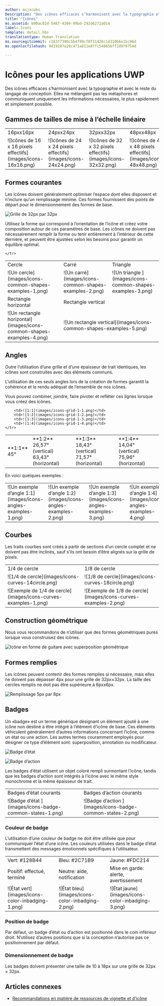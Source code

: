 ```yaml
---
author: mijacobs
Description: "Des icônes efficaces s’harmonisent avec la typographie et avec le reste du langage de conception. Elles ne mélangent pas les métaphores et communiquent uniquement les informations nécessaires, le plus rapidement et simplement possible."
title: "Icônes"
ms.assetid: b90ac02d-5467-4304-99bd-292d6272a014
label: Icons
template: detail.hbs
translationtype: Human Translation
ms.sourcegitcommit: c183f7390c5b4f99cf0f31426c1431066e1bc96d
ms.openlocfilehash: 9d19107a29c471a811e87fc548656ff2d970754d

---
```


# Icônes pour les applications UWP

Des icônes efficaces s’harmonisent avec la typographie et avec le reste du langage de conception. Elles ne mélangent pas les métaphores et communiquent uniquement les informations nécessaires, le plus rapidement et simplement possible. 

## Gammes de tailles de mise à l’échelle linéaire 

<table>
    <tr> 
        <td>16pxx16px</td>
        <td>24pxx24px</td>
        <td>32pxx32px</td>
        <td>48pxx48px</td>
    </tr>
    <tr> 
        <td>![Icônes de 16 x 16 pixels effectifs](images/icons-16x16.png)</td>
        <td>![Icônes de 24 x 24 pixels effectifs](images/icons-24x24.png)</td>
        <td>![Icônes de 32 x 32 pixels effectifs](images/icons-32x32.png)</td>
        <td>![Icônes de 48 x 48 pixels effectifs](images/icons-48x48.png)</td>
    </tr>
</table>

## Formes courantes

Les icônes doivent généralement optimiser l’espace dont elles disposent et n’inclure qu’un remplissage minime. Ces formes fournissent des points de départ pour le dimensionnement des formes de base. 

![Grille de 32px par 32px](images/icons-common-shapes.png)

Utilisez la forme qui correspond à l’orientation de l’icône et créez votre composition autour de ces paramètres de base. Les icônes ne doivent pas nécessairement remplir la forme ou tenir entièrement à l’intérieur de cette dernière, et peuvent être ajustées selon les besoins pour garantir un équilibre optimal. 

<table>
    <tr>
        <td>Cercle<td>
        <td>Carré</td>
        <td>Triangle</td>
    </tr>
    <tr>
        <td>![Un cercle](images/icons-common-shapes-examples-1.png)<td>
        <td>![Un carré](images/icons-common-shapes-examples-2.png)</td>
        <td>![Un triangle ](images/icons-common-shapes-examples-3.png)</td>
    </tr>
        <tr>
        <td>Rectangle horizontal<td>
        <td colspan="2">Rectangle vertical</td>        
        </tr>
    <tr>
        <td>![Un rectangle horizontal](images/icons-common-shapes-examples-4.png)<td>
        <td colspan="2">![Un rectangle vertical](images/icons-common-shapes-examples-5.png)</td>
         
    </tr>

</table>

## Angles

Outre l’utilisation d’une grille et d’une épaisseur de trait identiques, les icônes sont construites avec des éléments communs. 

L’utilisation de ces seuls angles lors de la création de formes garantit la cohérence et le rendu adéquat de l’ensemble de nos icônes. 

Vous pouvez combiner, joindre, faire pivoter et refléter ces lignes lorsque vous créez des icônes. 

<table>
    <tr>
        <td>**1:1**<br/>45°</td>
        <td>**1:2**<br />26,57° (vertical)<br/>63,43° (horizontal)</td>
        <td>**1:3**<br/>18,43° (vertical)<br/>71,57° (horizontal)</td>
        <td>**1:4**<br/>14,04° (vertical)<br/>75,96° (horizontal)</td>
    </tr>
    <tr>
        
        <td>![1:1](images/icons-grid-1-1.png)</td>
        <td>![1:2](images/icons-grid-1-2.png)</td>
        <td>![1:3](images/icons-grid-1-3.png)</td>
        <td>![1:4](images/icons-grid-1-4.png)</td>
    </tr>  
</table>

<p>En voici quelques exemples :</p>

<table>
    <tr>
        <td>![Un exemple d’angle 1:1](images/icons-angles-examples-1.png)</td>
        <td>![Un exemple d’angle 1:2](images/icons-angles-examples-2.png)</td>
        <td>![Un exemple d’angle 1:3](images/icons-angles-examples-3.png)</td>
        <td>![Un exemple d’angle 1:4](images/icons-angles-examples-4.png)</td>
    </tr>
</table>

## Courbes

Les traits courbes sont créés à partir de sections d’un cercle complet et ne doivent pas être inclinés, sauf s’ils ont besoin d’être alignés sur la grille de pixels. 

<table>
    <tr>
        <td>1/4 de cercle</td>
        <td>1/8 de cercle</td>
    </tr>
    <tr>
        <td>![1/4 de cercle](images/icons-curves-14circle.png)</td>
        <td>![1/8 de cercle](images/icons-curves-18circle.png)</td>
    </tr>
    <tr>
        <td>![Exemple de 1/4 de cercle](images/icons-curves-examples-1.png)</td>
        <td>![Exemple de 1/8 de cercle](images/icons-curves-examples-2.png)</td>
    </tr>    
</table>

## Construction géométrique

Nous vous recommandons de n’utiliser que des formes géométriques pures lorsque vous construisez des icônes.

![Icône en forme de guitare avec superposition géométrique ](images/icons-geometric-construction.png)

## Formes remplies 

Les icônes peuvent contenir des formes remplies si nécessaire, mais elles ne doivent pas dépasser 4px pour une grille de 32px×32px. La taille des cercles remplis ne doit pas être supérieure à 6pxx6px. 

![Remplissage 5px par 8px ](images/icons-filled-shapes.png)

## Badges

Un «badge» est un terme générique désignant un élément ajouté à une icône non destiné à être intégré à l’élément d’icône de base. Ces éléments véhiculent généralement d’autres informations concernant l’icône, comme un état ou une action. Les autres termes couramment employés pour désigner ce type d’élément sont: superposition, annotation ou modificateur. 

![Badge d’état ](images/icons-badge-status.png)

![Badge d’action ](images/icons-badge-action.png)

Les badges d’état utilisent un objet coloré rempli surmontant l’icône, tandis que les badges d’action sont intégrés à l’icône avec le même style monochrome et la même épaisseur de trait.

<table>
<tr>
    <td>Badges d’état courants</td>
    <td>Badges d’action courants</td>
</tr>
<tr>
    <td>![Badge d’état ](images/icons-badge-common-states-1.png)</td>
    <td>![Badge d’action ](images/icons-badge-common-states-2.png)</td>
</tr>
</table>
<p></p>

### Couleur de badge 

L’utilisation d’une couleur de badge ne doit être utilisée que pour communiquer l’état d’une icône. Les couleurs utilisées dans le badge d’état transmettent des messages émotionnels spécifiques à l’utilisateur. 

<table>
<tr><td>Vert: #128B44</td><td>Bleu: #2C71B9</td><td>Jaune: #FDC214</td></tr>
<tr><td>Positif: effectué, terminé </td><td>Neutre: aide, notification </td><td>Mise en garde: alerte, avertissement </td></tr>
<tr><td>![État vert](images/icons-color-inbadging-1.png)</td><td>![État bleu](images/icons-color-inbadging-2.png)</td>
<td>![État jaune](images/icons-color-inbadging-3.png)</td></tr>
</table>
<p></p>

### Position de badge

Par défaut, un badge d’état ou d’action est positionné dans le coin inférieur droit. N’utilisez d’autres positions que si la conception n’autorise pas ce positionnement par défaut. 

### Dimensionnement de badge

Les badges doivent présenter une taille de 10 à 18px sur une grille de 32px × 32px. 

## Articles connexes

* [Recommandations en matière de ressources de vignette et d’icône](../controls-and-patterns/tiles-and-notifications-app-assets.md)



<!--HONumber=Aug16_HO3-->



